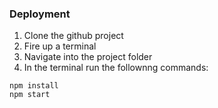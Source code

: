### Deployment

1. Clone the github project
2. Fire up a terminal 
3. Navigate into the project folder
4. In the terminal run the follownng commands: 

```
npm install
npm start
```
